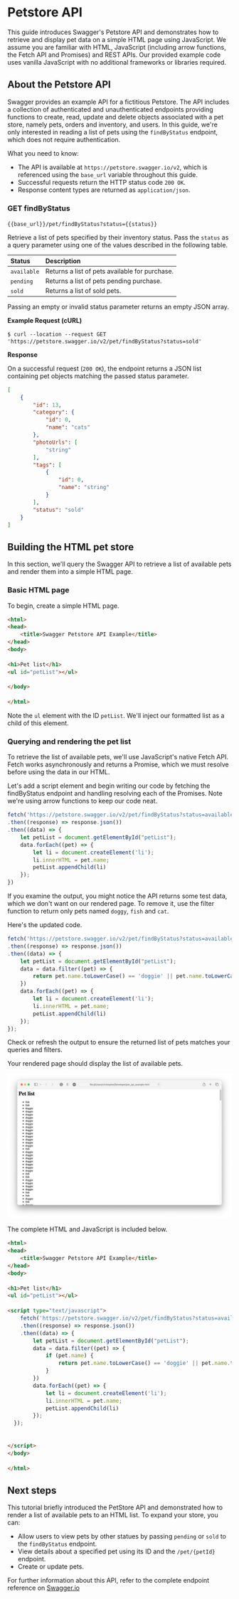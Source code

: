 # Petstore API

This guide introduces Swagger's Petstore API and demonstrates how to retrieve and display pet data on a simple HTML page using JavaScript. We assume you are familiar with HTML, JavaScript (including arrow functions, the Fetch API and Promises) and REST APIs. Our provided example code uses vanilla JavaScript with no additional frameworks or libraries required.

## About the Petstore API

Swagger provides an example API for a fictitious Petstore. The API includes a collection of authenticated and unauthenticated endpoints providing functions to create, read, update and delete objects associated with a pet store, namely pets, orders and inventory, and users. In this guide, we're only interested in reading a list of pets using the `findByStatus` endpoint, which does not require authentication.

What you need to know:

* The API is available at `https://petstore.swagger.io/v2`, which is referenced using the `base_url` variable throughout this guide.
* Successful requests return the HTTP status code `200 OK`.
* Response content types are returned as `application/json`.


### GET findByStatus

`{{base_url}}/pet/findByStatus?status={{status}}`

Retrieve a list of pets specified by their inventory status. Pass the `status` as a query parameter using one of the values described in the following table.


| Status | Description |
| :----- | :------- |
| `available` | Returns a list of pets available for purchase. |
| `pending` | Returns a list of pets pending purchase. |
| `sold` | Returns a list of sold pets. |

Passing an empty or invalid status parameter returns an empty JSON array.

**Example Request (cURL)**


``` curl
$ curl --location --request GET 'https://petstore.swagger.io/v2/pet/findByStatus?status=sold'
```

**Response**

On a successful request (`200 OK`), the endpoint returns a JSON list containing pet objects matching the passed status parameter. 

``` json
[
    {
        "id": 13,
        "category": {
            "id": 0,
            "name": "cats"
        },
        "photoUrls": [
            "string"
        ],
        "tags": [
            {
                "id": 0,
                "name": "string"
            }
        ],
        "status": "sold"
    }
]
```

## Building the HTML pet store

In this section, we'll query the Swagger API to retrieve a list of available pets and render them into a simple HTML page.

### Basic HTML page

To begin, create a simple HTML page.

```html
<html>
<head>
    <title>Swagger Petstore API Example</title>
</head>
<body>

<h1>Pet list</h1>
<ul id="petList"></ul>

</body>

</html>
```

Note the `ul` element with the ID `petList`. We'll inject our formatted list as a child of this element.

### Querying and rendering the pet list

To retrieve the list of available pets, we'll use JavaScript's native Fetch API. Fetch works asynchronously and returns a Promise, which we must resolve before using the data in our HTML.

Let's add a script element and begin writing our code by fetching the findByStatus endpoint and handling resolving each of the Promises. Note we're using arrow functions to keep our code neat.

```javascript
fetch('https://petstore.swagger.io/v2/pet/findByStatus?status=available')
.then((response) => response.json())
.then((data) => {
    let petList = document.getElementById("petList");
    data.forEach((pet) => {
        let li = document.createElement('li');
        li.innerHTML = pet.name;
        petList.appendChild(li)
    });
})
```

If you examine the output, you might notice the API returns some test data, which we don't want on our rendered page. To remove it, use the filter function to return only pets named `doggy`, `fish` and `cat`.

Here's the updated code.

``` javascript
fetch('https://petstore.swagger.io/v2/pet/findByStatus?status=available')
.then((response) => response.json())
.then((data) => {
    let petList = document.getElementById("petList");
    data = data.filter((pet) => {
        return pet.name.toLowerCase() == 'doggie' || pet.name.toLowerCase() == 'fish' || pet.name.toLowerCase() == 'cat';
    })
    data.forEach((pet) => {
        let li = document.createElement('li');
        li.innerHTML = pet.name;
        petList.appendChild(li)
    });
});
```
Check or refresh the output to ensure the returned list of pets matches your queries and filters.

Your rendered page should display the list of available pets.

![Final HTML page](images/list.png)

The complete HTML and JavaScript is included below.


```html 
<html>
<head>
    <title>Swagger Petstore API Example</title>
</head>
<body>

<h1>Pet list</h1>
<ul id="petList"></ul>

<script type="text/javascript">
    fetch('https://petstore.swagger.io/v2/pet/findByStatus?status=available')
    .then((response) => response.json())
    .then((data) => {
        let petList = document.getElementById("petList");
        data = data.filter((pet) => {
            if (pet.name) {
                return pet.name.toLowerCase() == 'doggie' || pet.name.toLowerCase() == 'fish' || pet.name.toLowerCase() == 'cat';
            }
        })
        data.forEach((pet) => {
            let li = document.createElement('li');
            li.innerHTML = pet.name;
            petList.appendChild(li)
        });
  });
  

</script>
</body>

</html>
```

## Next steps

This tutorial briefly introduced the PetStore API and demonstrated how to render a list of available pets to an HTML list. To expand your store, you can:

* Allow users to view pets by other statues by passing `pending` or `sold` to the `findByStatus` endpoint.
* View details about a specified pet using its ID and the `/pet/{petId}` endpoint.
* Create or update pets.

For further information about this API, refer to the complete endpoint reference on [Swagger.io](https://petstore.swagger.io/#/)